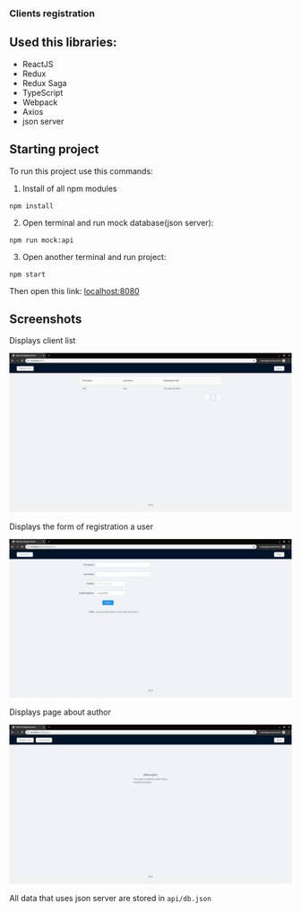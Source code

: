 ### Clients registration

## Used this libraries:

- ReactJS
- Redux 
- Redux Saga
- TypeScript
- Webpack
- Axios
- json server

## Starting project

To run this project use this commands:

1. Install of all npm modules
```
npm install
```

2. Open terminal and run mock database(json server):

```
npm run mock:api
```
3. Open another terminal and run project:

```
npm start
```

Then open this link: 
[localhost:8080](localhost:8080)

## Screenshots

Displays client list

<img src="https://github.com/vadim9999/clients-registration/blob/master/screenshots/screenshot1.png">

Displays the form of registration a user

<img src="https://github.com/vadim9999/clients-registration/blob/master/screenshots/screenshot2.png">

Displays page about author

<img src="https://github.com/vadim9999/clients-registration/blob/master/screenshots/screenshot3.png">

All data that uses json server are stored in `api/db.json`


